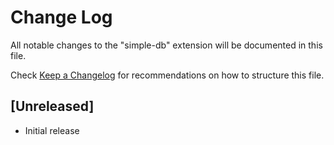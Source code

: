 # Change Log

All notable changes to the "simple-db" extension will be documented in this file.

Check [Keep a Changelog](http://keepachangelog.com/) for recommendations on how to structure this file.

## [Unreleased]

- Initial release